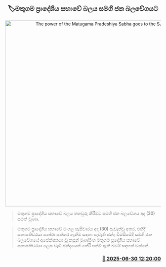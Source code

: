 <p align='center'><b><h2 align='center' title='The power of the Matugama Pradeshiya Sabha goes to the SJB'>🏷මතුගම ප්‍රාදේශීය සභාවේ බලය සමගි ජන බලවේගයට</h2></b></p>
<p align='center'><img src='https://helakuru.sgp1.cdn.digitaloceanspaces.com/esana/images/lib/samagi-jana-balawegaya-sjb.jpg' width='600' alt='The power of the Matugama Pradeshiya Sabha goes to the SJB'></p>

> මතුගම ප්‍රාදේශීය සභාවේ බලය තහවුරු කිරීමට සමගි ජන බලවේගය අද (30) සමත් වුණා.

> මතුගම ප්‍රාදේශීය සභාවේ මංගල සැසිවාරය අද (30) පැවැත්වූ අතර, එහිදී සභාපතිවරයා තෝරා පත්කර ගැනීම සඳහා පැවැති ඡන්ද විමසීමේදී සමගි ජන බලවේගයේ අපේක්ෂකයා වූ කසුන් මුණසිංහ මතුගම ප්‍රදේශීය සභාවේ සභාපතිවරයා ලෙස වැඩි ඡන්දයෙන් තේරී පත්වී ඇති බවයි සඳහන් වන්නේ.



<h3 align='right'><a href='https://www.helakuru.lk/esana/p/111451/'>📅 2025-06-30 12:20:00</a></h3>
